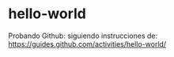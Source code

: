 # hello-world
Probando Github: siguiendo instrucciones de:
https://guides.github.com/activities/hello-world/
